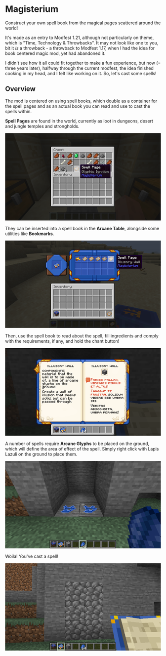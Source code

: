 # Magisterium

Construct your own spell book from the magical pages scattered around the world! 

It's made as an entry to Modfest 1.21, although not particularly on theme, which is "Time, Technology & Throwbacks". It may not look like one to you, bit it *is* a throwback - a throwback to Modfest 1.17, when I had the idea for book centered magic mod, yet had abandoned it.

I didn't see how it all could fit together to make a fun experience, but now (= three years later), halfway through the current modfest, the idea finished cooking in my head, and I felt like working on it. So, let's cast some spells!

## Overview

The mod is centered on using spell books, which double as a container for the spell pages and as an actual book you can read and use to cast the spells within. 

**Spell Pages** are found in the world, currently as loot in dungeons, desert and jungle temples and strongholds.

![Spell Page in a desert temple chest](https://raw.githubusercontent.com/reoseah/magisterium/refs/heads/modfest-1.21/docs/img/spell%20page%20loot.png)

They can be inserted into a spell book in the **Arcane Table**, alongside some utilities like **Bookmarks**.

![Arcane table GUI](https://github.com/reoseah/magisterium/blob/modfest-1.21/docs/img/arcane%20table%20gui%202.png?raw=true)

Then, use the spell book to read about the spell, fill ingredients and comply with the requirements, if any, and hold the chant button!

![Reading a spell](https://github.com/reoseah/magisterium/blob/modfest-1.21/docs/img/illusory%20wall%20reading.png?raw=true)

A number of spells require **Arcane Glyphs** to be placed on the ground, which will define the area of effect of the spell. 
Simply right click with Lapis Lazuli on the ground to place them.

![Placing glyphs](https://github.com/reoseah/magisterium/blob/modfest-1.21/docs/img/glyphs%20placement.png?raw=true)

Woila! You've cast a spell!

![The spell aftermath](https://github.com/reoseah/magisterium/blob/modfest-1.21/docs/img/illusory%20wall%20result.png?raw=true)
